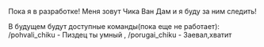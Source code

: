 Пока я в разработке! Меня зовут Чика Ван Дам и я буду за ним следить!


В будущем будут доступные команды(пока еще не работает): /pohvali_chiku - Пиздец ты умный , /porugai_chiku - Заевал,хватит